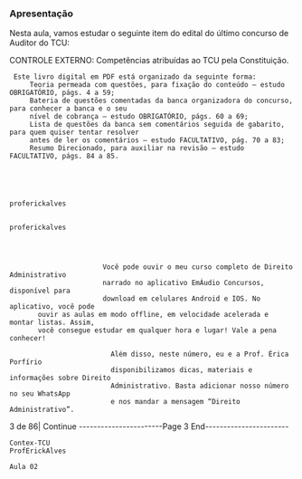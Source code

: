 ### Apresentação ###
Nesta aula, vamos estudar o seguinte item do edital do último concurso de Auditor do TCU:

CONTROLE EXTERNO: Competências atribuídas ao TCU pela Constituição.

     Este livro digital em PDF está organizado da seguinte forma:
         Teoria permeada com questões, para fixação do conteúdo – estudo OBRIGATÓRIO, págs. 4 a 59;
         Bateria de questões comentadas da banca organizadora do concurso, para conhecer a banca e o seu
         nível de cobrança – estudo OBRIGATÓRIO, págs. 60 a 69;
         Lista de questões da banca sem comentários seguida de gabarito, para quem quiser tentar resolver
         antes de ler os comentários – estudo FACULTATIVO, pág. 70 a 83;
         Resumo Direcionado, para auxiliar na revisão – estudo FACULTATIVO, págs. 84 a 85.




                                                                    proferickalves

                                                                    proferickalves




                           Você pode ouvir o meu curso completo de Direito Administrativo
                           narrado no aplicativo EmÁudio Concursos, disponível para
                           download em celulares Android e IOS. No aplicativo, você pode
           ouvir as aulas em modo offline, em velocidade acelerada e montar listas. Assim,
           você consegue estudar em qualquer hora e lugar! Vale a pena conhecer!

                             Além disso, neste número, eu e a Prof. Érica Porfírio
                             disponibilizamos dicas, materiais e informações sobre Direito
                             Administrativo. Basta adicionar nosso número no seu WhatsApp
                             e nos mandar a mensagem “Direito Administrativo”.




3 de 86| Continue
-----------------------Page 3 End-----------------------

    Contex-TCU                                                                  ProfErickAlves
                                                                                                             Aula 02
